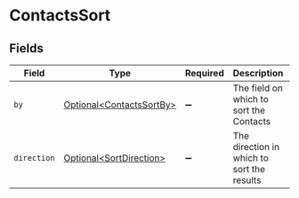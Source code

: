 # ContactsSort


## Fields

| Field                                                                  | Type                                                                   | Required                                                               | Description                                                            | Example                                                                |
| ---------------------------------------------------------------------- | ---------------------------------------------------------------------- | ---------------------------------------------------------------------- | ---------------------------------------------------------------------- | ---------------------------------------------------------------------- |
| `by`                                                                   | [Optional\<ContactsSortBy>](../../models/components/ContactsSortBy.md) | :heavy_minus_sign:                                                     | The field on which to sort the Contacts                                | created_at                                                             |
| `direction`                                                            | [Optional\<SortDirection>](../../models/components/SortDirection.md)   | :heavy_minus_sign:                                                     | The direction in which to sort the results                             |                                                                        |